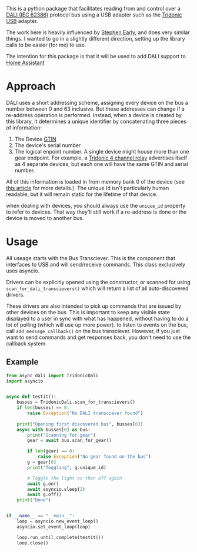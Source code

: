 This is a python package that facilitates reading from and control over a [DALI (IEC 62386)](https://www.dali-alliance.org/) protocol bus using a USB adapter such as the [Tridonic USB](https://www.tridonic.com/com/en/products/dali-usb.asp) adapter. 

The work here is heavily influenced by [Stephen Early](https://github.com/sde1000/python-dali/tree/master/dali), and does very similar things.   I wanted to go in a slightly different direction, setting up the library calls to be easier (for me) to use.

The intention for this package is that it will be used to add DALI support to [Home Assistant](https://www.home-assistant.io/)



# Approach
DALI uses a short addressing scheme, assigning every device on the bus a number between 0 and 63 inclusive.  But these addresses can change if a re-address operation is performed.  Instead, when a device is created by this library, it determines a unique identifier by concatenating three pieces of information:

1. The Device [GTIN](https://www.gtin.info/)
2. The device's serial number
3. The logical enpoint number. A single device might house more than one gear endpoint. For example, a [Tridonic 4 channel relay](https://www.tridonic.com/com/en/products/DALI-RMS-4x10A.asp) advertises itself as 4 separate devices, but each one will have the same GTIN and serial number.

All of this information is loaded in from memory bank 0 of the device (see [this article](https://infosys.beckhoff.com/english.php?content=../content/1033/tcplclib_tc3_dali/6940982539.html&id=) for more details.).  The unique Id isn't particularly human readable, but it will remain static for the lifetime of that device.

when dealing with devices, you should always use the `unique_id` property to refer to devices.  That way they'll still work if a re-address is done or the device is moved to another bus.


# Usage
All useage starts with the Bus Transciever.  This is the component that interfaces to USB and will send/receive commands.  This class exclusively uses asyncio.

Drivers can be explicitly opened using the constructor, or scanned for using ```scan_for_dali_transcievers()``` which will return a list of all auto-discovered drivers. 

These drivers are also intended to pick up commands that are issued by other devices on the bus.  This is important to keep any visible state displayed to a user in sync with what has happened, without having to do a lot of polling (which will use up more power).  to listen to events on the bus, call `add_message_callback()` on the bus transciever.  However, if you just want to send commands and get responses back, you don't need to use the callback system. 


## Example

```py
from async_dali import TridonicDali
import asyncio


async def testit():
    busses = TridonicDali.scan_for_transcievers()
    if len(busses) == 0:
        raise Exception("No DALI transciever found")
    
    print("Opening first discovered bus", busses[0])
    async with busses[0] as bus:
        print("Scanning for gear")
        gear = await bus.scan_for_gear()

        if len(gear) == 0:
            raise Exception("No gear found on the bus")
        g = gear[0]
        print("Toggling", g.unique_id)

        # Toggle the light on then off again
        await g.on()
        await asyncio.sleep(2)
        await g.off()
    print("Done")


if __name__ == "__main__":
    loop = asyncio.new_event_loop()
    asyncio.set_event_loop(loop)

    loop.run_until_complete(testit())
    loop.close()
```